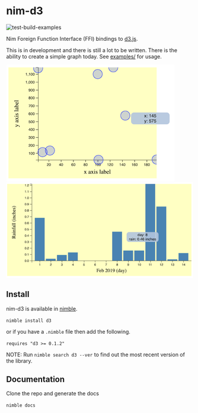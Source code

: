 # nim-d3

![test-build-examples](https://github.com/hiteshjasani/nim-d3/workflows/test-build-examples/badge.svg?branch=master)

Nim Foreign Function Interface (FFI) bindings to [d3.js](https://d3js.org).

This is in development and there is still a lot to be written.  There
is the ability to create a simple graph today.  See
[examples/](examples/) for usage.

![Image of example 5](img/ex5.png)
![Image of example 6](img/ex6.png)

## Install

nim-d3 is available in [nimble](https://github.com/nim-lang/nimble).

`nimble install d3`

or if you have a `.nimble` file then add the following.

`requires "d3 >= 0.1.2"`

NOTE: Run `nimble search d3 --ver` to find out the most recent version
of the library.

## Documentation

Clone the repo and generate the docs

`nimble docs`
